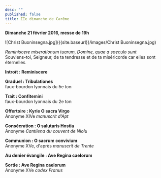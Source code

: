```yaml
---
desc: ""
published: false
title: IIe dimanche de Carême
---
```


**Dimanche 21 février 2016, messe de 19h**  

![Christ Buoninsegna.jpg]({{site.baseurl}}/images/Christ Buoninsegna.jpg)

*Reminiscere miserationum tuarum, Domine, quae a saeculo sunt*  
Souviens-toi, Seigneur, de ta tendresse et de ta miséricorde car elles sont éternelles.

**Introït : Reminiscere**

**Graduel : Tribulationes**  
faux-bourdon lyonnais du 5e ton

**Trait : Confitemini**  
faux-bourdon lyonnais du 2e ton

**Offertoire : Kyrie O sacra Virgo**  
Anonyme XIVe *manuscrit d'Apt*

**Consécration : O salutaris Hostia**  
Anonyme *Cantilena du couvent de Niolu*

**Communion : O sacrum convivium**  
Anonyme XVe, d'après *manuscrit de Trente*

**Au denier évangile : Ave Regina caelorum**  

**Sortie : Ave Regina caelorum**  
Anonyme XVe *codex Franus*

